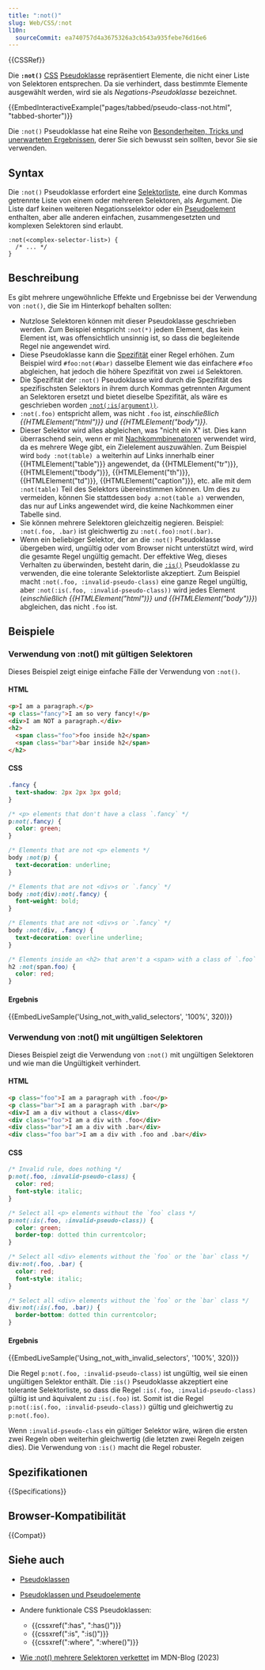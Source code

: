 ```yaml
---
title: ":not()"
slug: Web/CSS/:not
l10n:
  sourceCommit: ea740757d4a3675326a3cb543a935febe76d16e6
---
```


{{CSSRef}}

Die **`:not()`** [CSS](/de/docs/Web/CSS) [Pseudoklasse](/de/docs/Web/CSS/Pseudo-classes) repräsentiert Elemente, die nicht einer Liste von Selektoren entsprechen. Da sie verhindert, dass bestimmte Elemente ausgewählt werden, wird sie als _Negations-Pseudoklasse_ bezeichnet.

{{EmbedInteractiveExample("pages/tabbed/pseudo-class-not.html", "tabbed-shorter")}}

Die `:not()` Pseudoklasse hat eine Reihe von [Besonderheiten, Tricks und unerwarteten Ergebnissen](#beschreibung), derer Sie sich bewusst sein sollten, bevor Sie sie verwenden.

## Syntax

Die `:not()` Pseudoklasse erfordert eine [Selektorliste](/de/docs/Web/CSS/CSS_selectors/Selector_structure#selector_list), eine durch Kommas getrennte Liste von einem oder mehreren Selektoren, als Argument. Die Liste darf keinen weiteren Negationsselektor oder ein [Pseudoelement](/de/docs/Web/CSS/Pseudo-elements) enthalten, aber alle anderen einfachen, zusammengesetzten und komplexen Selektoren sind erlaubt.

```css-nolint
:not(<complex-selector-list>) {
  /* ... */
}
```

## Beschreibung

Es gibt mehrere ungewöhnliche Effekte und Ergebnisse bei der Verwendung von `:not()`, die Sie im Hinterkopf behalten sollten:

- Nutzlose Selektoren können mit dieser Pseudoklasse geschrieben werden. Zum Beispiel entspricht `:not(*)` jedem Element, das kein Element ist, was offensichtlich unsinnig ist, so dass die begleitende Regel nie angewendet wird.
- Diese Pseudoklasse kann die [Spezifität](/de/docs/Web/CSS/Specificity) einer Regel erhöhen. Zum Beispiel wird `#foo:not(#bar)` dasselbe Element wie das einfachere `#foo` abgleichen, hat jedoch die höhere Spezifität von zwei `id` Selektoren.
- Die Spezifität der `:not()` Pseudoklasse wird durch die Spezifität des spezifischsten Selektors in ihrem durch Kommas getrennten Argument an Selektoren ersetzt und bietet dieselbe Spezifität, als wäre es geschrieben worden [`:not(:is(argument))`](/de/docs/Web/CSS/:is).
- `:not(.foo)` entspricht allem, was nicht `.foo` ist, _einschließlich {{HTMLElement("html")}} und {{HTMLElement("body")}}._
- Dieser Selektor wird alles abgleichen, was "nicht ein X" ist. Dies kann überraschend sein, wenn er mit [Nachkommbinenatoren](/de/docs/Web/CSS/Descendant_combinator) verwendet wird, da es mehrere Wege gibt, ein Zielelement auszuwählen. Zum Beispiel wird `body :not(table) a` weiterhin auf Links innerhalb einer {{HTMLElement("table")}} angewendet, da {{HTMLElement("tr")}}, {{HTMLElement("tbody")}}, {{HTMLElement("th")}}, {{HTMLElement("td")}}, {{HTMLElement("caption")}}, etc. alle mit dem `:not(table)` Teil des Selektors übereinstimmen können. Um dies zu vermeiden, können Sie stattdessen `body a:not(table a)` verwenden, das nur auf Links angewendet wird, die keine Nachkommen einer Tabelle sind.
- Sie können mehrere Selektoren gleichzeitig negieren. Beispiel: `:not(.foo, .bar)` ist gleichwertig zu `:not(.foo):not(.bar)`.
- Wenn ein beliebiger Selektor, der an die `:not()` Pseudoklasse übergeben wird, ungültig oder vom Browser nicht unterstützt wird, wird die gesamte Regel ungültig gemacht. Der effektive Weg, dieses Verhalten zu überwinden, besteht darin, die [`:is()`](/de/docs/Web/CSS/:is) Pseudoklasse zu verwenden, die eine tolerante Selektorliste akzeptiert. Zum Beispiel macht `:not(.foo, :invalid-pseudo-class)` eine ganze Regel ungültig, aber `:not(:is(.foo, :invalid-pseudo-class))` wird jedes Element (_einschließlich {{HTMLElement("html")}} und {{HTMLElement("body")}}_) abgleichen, das nicht `.foo` ist.

## Beispiele

### Verwendung von :not() mit gültigen Selektoren

Dieses Beispiel zeigt einige einfache Fälle der Verwendung von `:not()`.

#### HTML

```html
<p>I am a paragraph.</p>
<p class="fancy">I am so very fancy!</p>
<div>I am NOT a paragraph.</div>
<h2>
  <span class="foo">foo inside h2</span>
  <span class="bar">bar inside h2</span>
</h2>
```

#### CSS

```css
.fancy {
  text-shadow: 2px 2px 3px gold;
}

/* <p> elements that don't have a class `.fancy` */
p:not(.fancy) {
  color: green;
}

/* Elements that are not <p> elements */
body :not(p) {
  text-decoration: underline;
}

/* Elements that are not <div>s or `.fancy` */
body :not(div):not(.fancy) {
  font-weight: bold;
}

/* Elements that are not <div>s or `.fancy` */
body :not(div, .fancy) {
  text-decoration: overline underline;
}

/* Elements inside an <h2> that aren't a <span> with a class of `.foo` */
h2 :not(span.foo) {
  color: red;
}
```

#### Ergebnis

{{EmbedLiveSample('Using_not_with_valid_selectors', '100%', 320)}}

### Verwendung von :not() mit ungültigen Selektoren

Dieses Beispiel zeigt die Verwendung von `:not()` mit ungültigen Selektoren und wie man die Ungültigkeit verhindert.

#### HTML

```html
<p class="foo">I am a paragraph with .foo</p>
<p class="bar">I am a paragraph with .bar</p>
<div>I am a div without a class</div>
<div class="foo">I am a div with .foo</div>
<div class="bar">I am a div with .bar</div>
<div class="foo bar">I am a div with .foo and .bar</div>
```

#### CSS

```css
/* Invalid rule, does nothing */
p:not(.foo, :invalid-pseudo-class) {
  color: red;
  font-style: italic;
}

/* Select all <p> elements without the `foo` class */
p:not(:is(.foo, :invalid-pseudo-class)) {
  color: green;
  border-top: dotted thin currentcolor;
}

/* Select all <div> elements without the `foo` or the `bar` class */
div:not(.foo, .bar) {
  color: red;
  font-style: italic;
}

/* Select all <div> elements without the `foo` or the `bar` class */
div:not(:is(.foo, .bar)) {
  border-bottom: dotted thin currentcolor;
}
```

#### Ergebnis

{{EmbedLiveSample('Using_not_with_invalid_selectors', '100%', 320)}}

Die Regel `p:not(.foo, :invalid-pseudo-class)` ist ungültig, weil sie einen ungültigen Selektor enthält. Die `:is()` Pseudoklasse akzeptiert eine tolerante Selektorliste, so dass die Regel `:is(.foo, :invalid-pseudo-class)` gültig ist und äquivalent zu `:is(.foo)` ist. Somit ist die Regel `p:not(:is(.foo, :invalid-pseudo-class))` gültig und gleichwertig zu `p:not(.foo)`.

Wenn `:invalid-pseudo-class` ein gültiger Selektor wäre, wären die ersten zwei Regeln oben weiterhin gleichwertig (die letzten zwei Regeln zeigen dies). Die Verwendung von `:is()` macht die Regel robuster.

## Spezifikationen

{{Specifications}}

## Browser-Kompatibilität

{{Compat}}

## Siehe auch

- [Pseudoklassen](/de/docs/Web/CSS/Pseudo-classes)
- [Pseudoklassen und Pseudoelemente](/de/docs/Learn/CSS/Building_blocks/Selectors/Pseudo-classes_and_pseudo-elements)
- Andere funktionale CSS Pseudoklassen:

  - {{cssxref(":has", ":has()")}}
  - {{cssxref(":is", ":is()")}}
  - {{cssxref(":where", ":where()")}}

- [Wie :not() mehrere Selektoren verkettet](/en-US/blog/css-not-pseudo-multiple-selectors/) im MDN-Blog (2023)
